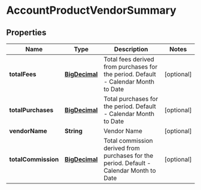 
# AccountProductVendorSummary

## Properties
Name | Type | Description | Notes
------------ | ------------- | ------------- | -------------
**totalFees** | [**BigDecimal**](BigDecimal.md) | Total fees derived from purchases for the period. Default - Calendar Month to Date |  [optional]
**totalPurchases** | [**BigDecimal**](BigDecimal.md) | Total purchases for the period. Default - Calendar Month to Date |  [optional]
**vendorName** | **String** | Vendor Name |  [optional]
**totalCommission** | [**BigDecimal**](BigDecimal.md) | Total commission derived from purchases for the period. Default - Calendar Month to Date |  [optional]



